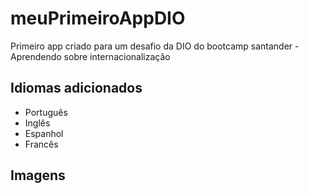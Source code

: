 # meuPrimeiroAppDIO

Primeiro app criado para um desafio da DIO do bootcamp santander - Aprendendo sobre internacionalização

## Idiomas adicionados

- Português
- Inglês
- Espanhol
- Francês

## Imagens
